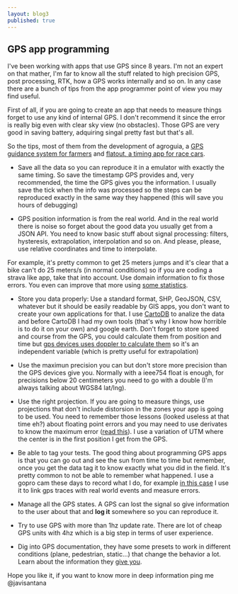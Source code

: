 ```yaml
---
layout: blog3
published: true
---
```


## GPS app programming

I've been working with apps that use GPS since 8 years. I'm not an expert on that mather, I'm far to know all the stuff related to high precision GPS, post processing, RTK, how a GPS works internally and so on. In any case there are a bunch of tips from the app programmer point of view you may find useful.

First of all, if you are going to create an app that needs to measure things forget to use any kind of internal GPS. I don't recommend it since the error is really big even with clear sky view (no obstacles). Those GPS are very good in saving battery, adquiring singal pretty fast but that's all.

So the tips, most of them from the development of agroguia, a [GPS guidance system for farmers](http://agricgear.com) and [flatout, a timing app for race cars](http://flatout.es).

- Save all the data so you can reproduce it in a emulator with exactly the same timing. So save the timestamp GPS provides and, very recommended, the time the GPS gives you the information. I usually save the tick when the info was processed so the steps can be reproduced exactly in the same way they happened (this will save you hours of debugging)

- GPS position information is from the real world. And in the real world there is noise so forget about the good data you usually get from a JSON API. You need to know basic stuff about signal processing: filters, hysteresis, extrapolation, interpolation and so on. And please, please, use relative coordinates and time to interpolate. 

For example, it's pretty common to get 25 meters jumps and it's clear that a bike can't do 25 meters/s (in normal conditions) so if you are coding a strava like app, take that into account. Use domain information to fix those errors. You even can improve that more using [some statistics](http://en.wikipedia.org/wiki/Kalman_filter).

- Store you data properly: Use a standard format, SHP, GeoJSON, CSV, whatever but it should be easily readable by GIS apps, you don't want to create your own applications for that. I use [CartoDB](http://cartodb.com) to analize the data and before CartoDB I had my own tools (that's why I know how horrible is to do it on your own) and google earth. Don't forget to store speed and course from the GPS, you could calculate them from position and time but [gps devices uses doppler to calculate them](http://www.aprs.net/vm/gps_cs.htm) so it's an independent variable (which is pretty useful for extrapolation)

- Use the maximun precision you can but don't store more precision than the GPS devices give you. Normally with a ieee754 float is enough, for precisions below 20 centimeters you need to go with a double (I'm always talking about WGS84 lat/lng).

- Use the right projection. If you are going to measure things, use projections that don't include distorsion in the zones your app is going to be used. You need to remember those lessons (looked useless at that time eh?) about floating point errors and you may need to use derivates to know the maximum error ([read this](http://en.wikipedia.org/wiki/Great-circle_distance)). I use a variation of UTM where the center is in the first position I get from the GPS. 

- Be able to tag your tests. The good thing about programming GPS apps is that you can go out and see the sun from time to time but remember, once you get the data tag it to know exactly what you did in the field. It's pretty common to not be able to remember what happened. I use a gopro cam these days to record what I do, for example [in this case](http://javisantana.com/kotar/) I use it to link gps traces with real world events and measure errors.

- Manage all the GPS states. A GPS can lost the signal so give information to the user about that and **log it** somewhere so you can reproduce it.

- Try to use GPS with more than 1hz update rate. There are lot of cheap GPS units with 4hz which is a big step in terms of user experience.

- Dig into GPS documentation, they have some presets to work in different conditions (plane, pedestrian, static...) that change the behavior a lot. Learn about the information they [give you](http://www.gpsinformation.org/dale/nmea.htm). 

Hope you like it, if you want to know more in deep information ping me @javisantana